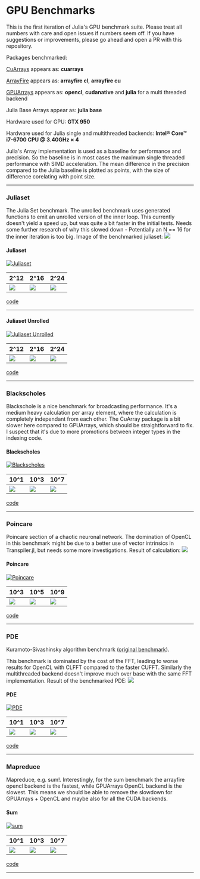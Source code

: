 # GPU Benchmarks

This is the first iteration of Julia's GPU benchmark suite.
Please treat all numbers with care and open issues if numbers seem off.
If you have suggestions or improvements, please go ahead and open a PR with this repository.

Packages benchmarked:

[CuArrays](https://github.com/FluxML/CuArrays.jl) appears as: **cuarrays**

[ArrayFire](https://github.com/gaika/ArrayFire.jl) appears as: **arrayfire cl**, **arrayfire cu**

[GPUArrays](https://github.com/JuliaGPU/GPUArrays.jl) appears as: **opencl**, **cudanative** and **julia** for a multi threaded backend

Julia Base Arrays appear as: **julia base**

Hardware used for GPU: **GTX 950**

Hardware used for Julia single and multithreaded backends: **Intel® Core™ i7-6700 CPU @ 3.40GHz × 4**

Julia's Array implementation is used as a baseline for performance and precision.
So the baseline is in most cases the maximum single threaded performance with SIMD acceleration.
The mean difference in the precision compared to the Julia baseline is plotted as points, with the size of difference corelating with point size.

---


### Juliaset
The Julia Set benchmark.
The unrolled benchmark uses generated functions to emit an unrolled version of the inner loop.
This currently doesn't yield a speed up, but was quite a bit faster in the initial tests.
Needs some further research of why this slowed down - Potentially an N == 16 for the inner iteration is too big.
Image of the benchmarked juliaset:
![](https://github.com/JuliaGPU/GPUBenchmarks.jl/blob/master/results/plots/juliaset_result.png?raw=true)

#### Juliaset
[![Juliaset](https://github.com/JuliaGPU/GPUBenchmarks.jl/blob/master/results/plots/Juliaset.png/?raw=true)](https://github.com/JuliaGPU/GPUBenchmarks.jl/blob/master/benchmark/juliaset.jl/)

| 2^12 | 2^16 | 2^24 |
| --- | --- | --- |
| ![](https://github.com/JuliaGPU/GPUBenchmarks.jl/blob/master/results/plots/speedups/Juliaset1.png/?raw=true) | ![](https://github.com/JuliaGPU/GPUBenchmarks.jl/blob/master/results/plots/speedups/Juliaset2.png/?raw=true) | ![](https://github.com/JuliaGPU/GPUBenchmarks.jl/blob/master/results/plots/speedups/Juliaset3.png/?raw=true) |

[code](https://github.com/JuliaGPU/GPUBenchmarks.jl/blob/master/benchmark/juliaset.jl/)

___

#### Juliaset Unrolled
[![Juliaset Unrolled](https://github.com/JuliaGPU/GPUBenchmarks.jl/blob/master/results/plots/Juliaset%20Unrolled.png/?raw=true)](https://github.com/JuliaGPU/GPUBenchmarks.jl/blob/master/benchmark/juliaset.jl/)

| 2^12 | 2^16 | 2^24 |
| --- | --- | --- |
| ![](https://github.com/JuliaGPU/GPUBenchmarks.jl/blob/master/results/plots/speedups/Juliaset%20Unrolled1.png/?raw=true) | ![](https://github.com/JuliaGPU/GPUBenchmarks.jl/blob/master/results/plots/speedups/Juliaset%20Unrolled2.png/?raw=true) | ![](https://github.com/JuliaGPU/GPUBenchmarks.jl/blob/master/results/plots/speedups/Juliaset%20Unrolled3.png/?raw=true) |

[code](https://github.com/JuliaGPU/GPUBenchmarks.jl/blob/master/benchmark/juliaset.jl/)

___

### Blackscholes
Blackschole is a nice benchmark for broadcasting performance.
It's a medium heavy calculation per array element, where the calculation is completely
independant from each other.
The CuArray package is a bit slower here compared to GPUArrays, which should be straightforward to fix.
I suspect that it's due to more promotions between integer types in the indexing code.

#### Blackscholes
[![Blackscholes](https://github.com/JuliaGPU/GPUBenchmarks.jl/blob/master/results/plots/Blackscholes.png/?raw=true)](https://github.com/JuliaGPU/GPUBenchmarks.jl/blob/master/benchmark/blackscholes.jl/)

| 10^1 | 10^3 | 10^7 |
| --- | --- | --- |
| ![](https://github.com/JuliaGPU/GPUBenchmarks.jl/blob/master/results/plots/speedups/Blackscholes1.png/?raw=true) | ![](https://github.com/JuliaGPU/GPUBenchmarks.jl/blob/master/results/plots/speedups/Blackscholes2.png/?raw=true) | ![](https://github.com/JuliaGPU/GPUBenchmarks.jl/blob/master/results/plots/speedups/Blackscholes3.png/?raw=true) |

[code](https://github.com/JuliaGPU/GPUBenchmarks.jl/blob/master/benchmark/blackscholes.jl/)

___

### Poincare
Poincare section of a chaotic neuronal network.
The domination of OpenCL in this benchmark might be due to a better use of vector intrinsics in Transpiler.jl, but needs some
more investigations.
Result of calculation:
![](https://github.com/JuliaGPU/GPUBenchmarks.jl/blob/master/results/plots/poincare_result.png?raw=true)

#### Poincare
[![Poincare](https://github.com/JuliaGPU/GPUBenchmarks.jl/blob/master/results/plots/Poincare.png/?raw=true)](https://github.com/JuliaGPU/GPUBenchmarks.jl/blob/master/benchmark/poincare.jl/)

| 10^3 | 10^5 | 10^9 |
| --- | --- | --- |
| ![](https://github.com/JuliaGPU/GPUBenchmarks.jl/blob/master/results/plots/speedups/Poincare1.png/?raw=true) | ![](https://github.com/JuliaGPU/GPUBenchmarks.jl/blob/master/results/plots/speedups/Poincare2.png/?raw=true) | ![](https://github.com/JuliaGPU/GPUBenchmarks.jl/blob/master/results/plots/speedups/Poincare3.png/?raw=true) |

[code](https://github.com/JuliaGPU/GPUBenchmarks.jl/blob/master/benchmark/poincare.jl/)

___

### PDE
Kuramoto-Sivashinsky algorithm benchmark ([original benchmark](https://github.com/johnfgibson/julia-pde-benchmark/blob/master/1-Kuramoto-Sivashinksy-benchmark.ipynb)).

This benchmark is dominated by the cost of the FFT, leading to worse results for OpenCL with
CLFFT compared to the faster CUFFT.
Similarly the multithreaded backend doesn't improve much over base with the same FFT implementation.
Result of the benchmarked PDE:
![](https://github.com/JuliaGPU/GPUBenchmarks.jl/blob/master/results/plots/pde_result.png?raw=true)

#### PDE
[![PDE](https://github.com/JuliaGPU/GPUBenchmarks.jl/blob/master/results/plots/PDE.png/?raw=true)](https://github.com/JuliaGPU/GPUBenchmarks.jl/blob/master/benchmark/PDE.jl/)

| 10^1 | 10^3 | 10^7 |
| --- | --- | --- |
| ![](https://github.com/JuliaGPU/GPUBenchmarks.jl/blob/master/results/plots/speedups/PDE1.png/?raw=true) | ![](https://github.com/JuliaGPU/GPUBenchmarks.jl/blob/master/results/plots/speedups/PDE2.png/?raw=true) | ![](https://github.com/JuliaGPU/GPUBenchmarks.jl/blob/master/results/plots/speedups/PDE3.png/?raw=true) |

[code](https://github.com/JuliaGPU/GPUBenchmarks.jl/blob/master/benchmark/PDE.jl/)

___

### Mapreduce
Mapreduce, e.g. sum!.
Interestingly, for the sum benchmark the arrayfire opencl backend is the fastest, while GPUArrays OpenCL backend is the slowest.
This means we should be able to remove the slowdown for GPUArrays + OpenCL and maybe also for all the CUDA backends.

#### Sum
[![sum](https://github.com/JuliaGPU/GPUBenchmarks.jl/blob/master/results/plots/sum.png/?raw=true)](https://github.com/JuliaGPU/GPUBenchmarks.jl/blob/master/benchmark/mapreduce.jl/)

| 10^1 | 10^3 | 10^7 |
| --- | --- | --- |
| ![](https://github.com/JuliaGPU/GPUBenchmarks.jl/blob/master/results/plots/speedups/sum1.png/?raw=true) | ![](https://github.com/JuliaGPU/GPUBenchmarks.jl/blob/master/results/plots/speedups/sum2.png/?raw=true) | ![](https://github.com/JuliaGPU/GPUBenchmarks.jl/blob/master/results/plots/speedups/sum3.png/?raw=true) |

[code](https://github.com/JuliaGPU/GPUBenchmarks.jl/blob/master/benchmark/mapreduce.jl/)

___

